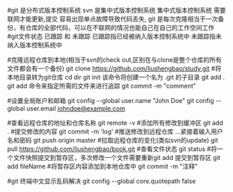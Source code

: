 #git 是分布式版本控制系统 svn 是集中式版本控制系统
集中式版本控制系统 需要联网才能更新,提交 容易出现单点故障导致代码丢失,
git 是每次克隆相当于一次备份，有仓库的全部代码，可以在不联网的情况也能自己在自己的工作空间工作
#git文件状态 已跟踪 和 未跟踪
已跟踪指已经被纳入版本控制系统中
未跟踪指未纳入版本控制系统中

#克隆远程仓库到本地(相当于svn的check out,区别在与clone是整个仓库的所有文件都会有一个备份) 
git clone https://github.com/liushengbao/study.git
#将本地目录转为git仓库
cd dir
git init
该命令将创建一个名为 .git 的子目录
git add .
git add 命令来指定所需的文件来进行追踪
git commit -m "comment"

#设置全局账户和邮箱
git config --global user.name "John Doe"
git config --global user.email johndoe@example.com


#查看远程仓库的地址和仓库名称
git remote -v
#添加所有修改到缓冲区
git add .
#提交修改的内容
git commit -m 'log'
#推送修改到远程仓库 ...紧接着输入用户名和密码
git push origin master
#拉取远程仓库的变化(类似svn的update)
git pull https://github.com/liushengbao/book.git
#查看文件状态
git status
#将一个文件快照提交到暂存区，多次修改一个文件需要重新git add 提交到暂存区
git add fileName
#将暂存区内容添加到本地仓库中
git commit -m "注释"


#git 终端中文显示乱码解决
git config --global core.quotepath false


